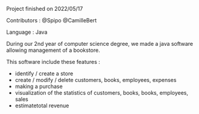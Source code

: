 Project finished on 2022/05/17

Contributors : 
  @Spipo
  @CamilleBert

Language : 
  Java

During our 2nd year of computer science degree, we made a java software allowing management of a bookstore.

This software include these features :

- identify / create a store 
- create / modify / delete customers, books, employees, expenses
- making a purchase
- visualization of the statistics of customers, books, books, employees, sales
- estimatetotal revenue
